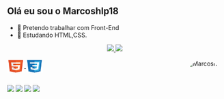 ## Olá eu sou o Marcoshlp18

- 🔭 Pretendo trabalhar com Front-End
- 🌱 Estudando HTML,CSS.

<div align="center">
  <a href="https://github.com/Marcoshlp18">
  <img height="180em" src="https://github-readme-stats.vercel.app/api?username=Marcoshlp18&show_icons=true&theme=dark&include_all_commits=true&count_private=true"/>
  <img height="180em" src="https://github-readme-stats.vercel.app/api/top-langs/?username=Marcoshlp18&layout=compact&langs_count=7&theme=dark"/>
</div>

  <div style="display: inline_block"><br>
  <img align="center" alt="Marcoshlp-HTML" height="30" width="40" src="https://raw.githubusercontent.com/devicons/devicon/master/icons/html5/html5-original.svg">
  <img align="center" alt="Marcoshlp-CSS" height="30" width="40" src="https://raw.githubusercontent.com/devicons/devicon/master/icons/css3/css3-original.svg">
  <img align="right" alt="Marcoshlp" height="150" style="border-radius:50px;" src="https://avatars.githubusercontent.com/u/101286040?s=400&u=cb6b61569bf43b25955220dcf4ae832ca9196ce0&v=4">
</div>
  
##
  
  
<div> 
  <a href="https://instagram.com/marcoshlp18" target="_blank"><img src="https://img.shields.io/badge/-Instagram-%23E4405F?style=for-the-badge&logo=instagram&logoColor=white" target="_blank"></a>
  <a href = "mailto:marcoshenriqueball12@gmail.com"><img src="https://img.shields.io/badge/-Gmail-%23333?style=for-the-badge&logo=gmail&logoColor=white" target="_blank"></a>
  <a href="https://www.linkedin.com/in/rafaella-ballerini-45875016a" target="_blank"><img src="https://img.shields.io/badge/-LinkedIn-%230077B5?style=for-the-badge&logo=linkedin&logoColor=white" target="_blank"></a>
  <a href=" https://github.com/Marcoshlp18" target="_blank"><img src="https://img.shields.io/badge/GitHub-100000?style=for-the-badge&logo=github&logoColor=white"_blank"></a>
  
   
</div>
    
 
  
